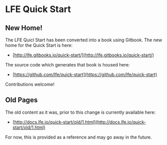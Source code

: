 # LFE Quick Start

## New Home!

The LFE Quicl Start has been converted into a book using Gitbook. The new home
for the Quick Start is here:
 * [http://lfe.gitbooks.io/quick-start/](http://lfe.gitbooks.io/quick-start/)

The source code which generates that book is housed here:
 * [https://github.com/lfe/quick-start](https://github.com/lfe/quick-start)

Contributions welcome!

## Old Pages

The old content as it was, prior to this change is currently available here:
 * [http://docs.lfe.io/quick-start/old/1.html](http://docs.lfe.io/quick-start/old/1.html)

For now, this is provided as a reference and may go away in the future.

